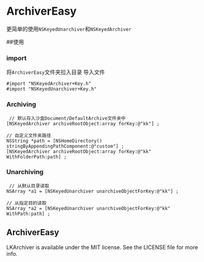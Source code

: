 # ArchiverEasy
更简单的使用`NSKeyedUnarchiver`和`NSKeyedArchiver`

##使用

### import
将`ArchiverEasy`文件夹拉入目录
导入文件
	
	#import "NSKeyedArchiver+Key.h"
	#import "NSKeyedUnarchiver+Key.h"

### Archiving
	 
	 // 默认存入沙盒Document/DefaultArchive文件夹中
    [NSKeyedArchiver archiveRootObject:array forKey:@"kk"] ;
    
    // 自定义文件夹路径
    NSString *path = [NSHomeDirectory() stringByAppendingPathComponent:@"custom"] ;
    [NSKeyedArchiver archiveRootObject:array forKey:@"kk" WithFolderPath:path] ;

### Unarchiving
	
	 // 从默认目录读取
    NSArray *a1 = [NSKeyedUnarchiver unarchiveObjectForKey:@"kk"] ;
    
    // 从指定目的读取
    NSArray *a2 = [NSKeyedUnarchiver unarchiveObjectForKey:@"kk" WithPath:path] ;
    
## ArchiverEasy

LKArchiver is available under the MIT license. See the LICENSE file for more info.

